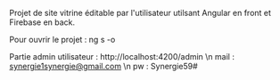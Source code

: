 Projet de site vitrine éditable par l'utilisateur utilsant Angular en front et Firebase en back.

Pour ouvrir le projet :
ng s -o

Partie admin utilisateur :
http://localhost:4200/admin
\n
mail : synergie1synergie@gmail.com
\n
pw : Synergie59#
